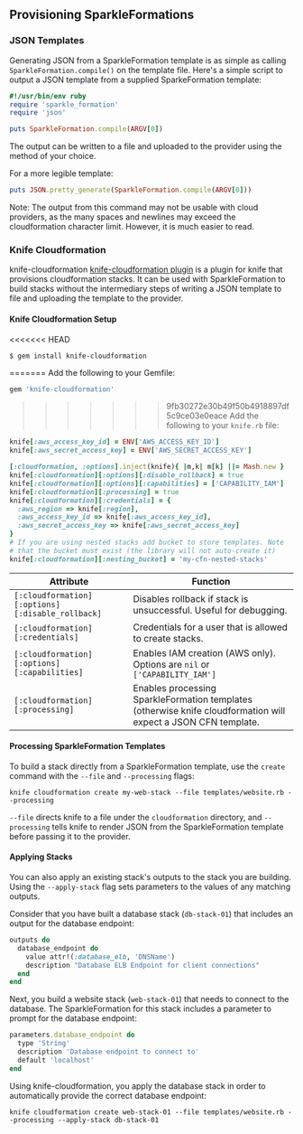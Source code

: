 ## Provisioning SparkleFormations

### JSON Templates

Generating JSON from a SparkleFormation template is as simple as
calling `SparkleFormation.compile()` on the template file. Here's a simple
script to output a JSON template from a supplied
SparkeFormation template:

```ruby
#!/usr/bin/env ruby
require 'sparkle_formation'
require 'json'

puts SparkleFormation.compile(ARGV[0])
```

The output can be written to a file and uploaded to the provider using
the method of your choice.

For a more legible template:

```ruby
puts JSON.pretty_generate(SparkleFormation.compile(ARGV[0]))
```

Note: The output from this command may not be usable with cloud providers,
as the many spaces and newlines may exceed the cloudformation
character limit. However, it is much easier to read.

### Knife Cloudformation
knife-cloudformation [knife-cloudformation plugin](https://rubygems.org/gems/knife-cloudformation) is a plugin for
knife that provisions cloudformation stacks. It can be used with
SparkleFormation to build stacks without the intermediary steps of
writing a JSON template to file and uploading the template to the provider.

#### Knife Cloudformation Setup
<<<<<<< HEAD

```
$ gem install knife-cloudformation
```

=======
Add the following to your Gemfile:

```ruby
gem 'knife-cloudformation'
```
>>>>>>> 9fb30272e30b49f50b4918897df5c9ce03e0eace
Add the following to your `knife.rb` file:
```ruby
knife[:aws_access_key_id] = ENV['AWS_ACCESS_KEY_ID']
knife[:aws_secret_access_key] = ENV['AWS_SECRET_ACCESS_KEY']

[:cloudformation, :options].inject(knife){ |m,k| m[k] ||= Mash.new }
knife[:cloudformation][:options][:disable_rollback] = true
knife[:cloudformation][:options][:capabilities] = ['CAPABILITY_IAM']
knife[:cloudformation][:processing] = true
knife[:cloudformation][:credentials] = {
  :aws_region => knife[:region],
  :aws_access_key_id => knife[:aws_access_key_id],
  :aws_secret_access_key => knife[:aws_secret_access_key]
}
# If you are using nested stacks add bucket to store templates. Note
# that the bucket must exist (the library will not auto-create it)
knife[:cloudformation][:nesting_bucket] = 'my-cfn-nested-stacks'

```

| Attribute                                        | Function                                                                                                       |
|--------------------------------------------------|----------------------------------------------------------------------------------------------------------------|
| `[:cloudformation][:options][:disable_rollback]` | Disables rollback if stack is unsuccessful. Useful for debugging.                                              |
| `[:cloudformation][:credentials]`                | Credentials for a user that is allowed to create stacks.                                                       |
| `[:cloudformation][:options][:capabilities]`     | Enables IAM creation (AWS only). Options are `nil` or `['CAPABILITY_IAM']`                                     |
| `[:cloudformation][:processing]`                 | Enables processing SparkleFormation templates (otherwise knife cloudformation will expect a JSON CFN template. |

#### Processing SparkleFormation Templates
To build a stack directly from a SparkleFormation template, use the
`create` command with the `--file` and `--processing` flags:

```
knife cloudformation create my-web-stack --file templates/website.rb --processing
```

`--file` directs knife to a file under the `cloudformation` directory,
and `--processing` tells knife to render JSON from the
SparkleFormation template before passing it to the provider.

#### Applying Stacks
You can also apply an existing stack's outputs to the stack you are
building. Using the `--apply-stack` flag sets parameters to the
values of any matching outputs.

Consider that you have built a database stack (`db-stack-01`) that includes an output for the
database endpoint:

```ruby
outputs do
  database_endpoint do
    value attr!(:database_elb, 'DNSName')
    description "Database ELB Endpoint for client connections"
  end
end
```

Next, you build a website stack (`web-stack-01`) that needs to connect to the
database. The SparkleFormation for this stack includes a parameter to
prompt for the database endpoint:

```ruby
parameters.database_endpoint do
  type 'String'
  description 'Database endpoint to connect to'
  default 'localhost'
end
```

Using knife-cloudformation, you apply the database stack in order to
automatically provide the correct database endpoint:

`knife cloudformation create web-stack-01 --file templates/website.rb --processing --apply-stack db-stack-01`
